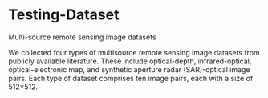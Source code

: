 # Testing-Dataset
Multi-source remote sensing image datasets 

We collected four types of multisource remote sensing image datasets from publicly available literature. 
These include optical-depth, infrared-optical, optical-electronic map, and synthetic aperture radar (SAR)-optical image pairs. 
Each type of dataset comprises ten image pairs, each with a size of 512×512.

